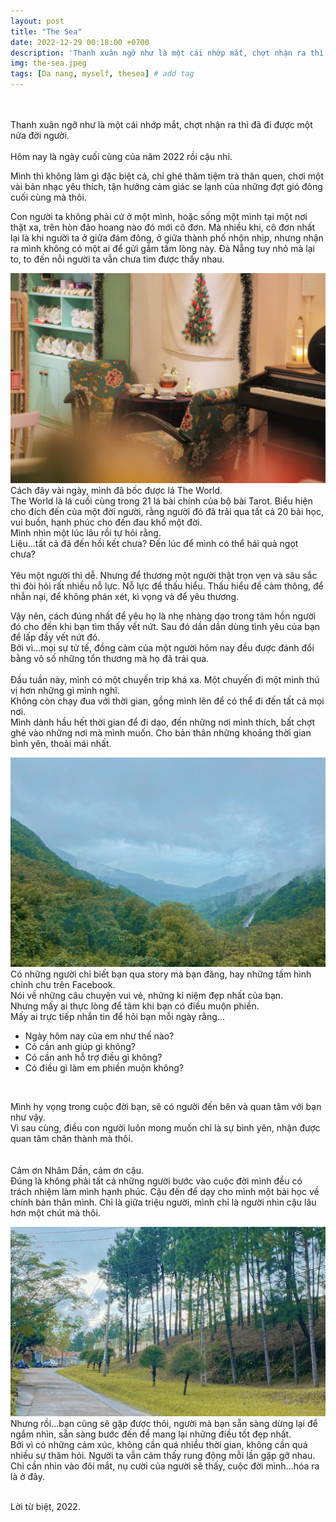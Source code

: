 ```yaml
---
layout: post
title: "The Sea"
date: 2022-12-29 00:18:00 +0700
description: 'Thanh xuân ngỡ như là một cái nhớp mắt, chợt nhận ra thì đã đi được một nửa đời người.'
img: the-sea.jpeg
tags: [Da nang, myself, thesea] # add tag
---
```



<br>
<br>
Thanh xuân ngỡ như là một cái nhớp mắt, chợt nhận ra thì đã đi được một nửa đời người.
<br>
<br>
Hôm nay là ngày cuối cùng của năm 2022 rồi cậu nhỉ.
<br>

Mình thì không làm gì đặc biệt cả, chỉ ghé thăm tiệm trà thân quen, chơi một vài bản nhạc yêu thích, tận hưởng cảm giác se lạnh của những đợt gió đông cuối cùng mà thôi.
<br>

Con người ta không phải cứ ở một mình, hoặc sống một mình tại một nơi thật xa, trên hòn đảo hoang nào đó mới cô đơn. Mà nhiều khi, cô đơn nhất lại là khi người ta ở giữa đám đông, ở giữa thành phố nhộn nhịp, nhưng nhận ra mình không có một ai để gửi gắm tấm lòng này. Đà Nẵng tuy nhỏ mà lại to, to đến nỗi người ta  vẫn chưa tìm được thấy nhau.
<br>

![Thesea1](/assets/img/the-sea-1.jpg#w100)
<br>
Cách đây vài ngày, mình đã bốc được lá The World.
<br>
The World là lá cuối cùng trong 21 lá bài chính của bộ bài Tarot. Biểu hiện cho đích đến của một đời người, rằng người đó đã trải qua tất cả 20 bài học, vui buồn, hạnh phúc cho đến đau khổ một đời.
<br>
Mình nhìn một lúc lâu rồi tự hỏi rằng.
<br>
Liệu...tất cả đã đến hồi kết chưa? Đến lúc để mình có thể hái quả ngọt chưa?
<br>
<br>
Yêu một người thì dễ. Nhưng để thương một người thật trọn vẹn và sâu sắc thì đòi hỏi rất nhiều nỗ lực. Nỗ lực để thấu hiểu. Thấu hiểu để cảm thông, để nhẫn nại, để không phán xét, kì vọng và để yêu thương.
<br>

Vậy nên, cách đúng nhất để yêu họ là nhẹ nhàng dạo trong tâm hồn người đó cho đến khi bạn tìm thấy vết nứt. Sau đó dần dần dùng tình yêu của bạn để lấp đầy vết nứt đó.
<br>
Bởi vì...mọi sự tử tế, đồng cảm của một người hôm nay đều được đánh đổi bằng vô số những tổn thương mà họ đã trải qua.
<br>
<br>
Đầu tuần này, mình có một chuyến trip khá xa. Một chuyến đi một mình thú vị hơn những gì mình nghĩ.
<br>
Không còn chạy đua với thời gian, gồng mình lên để có thể đi đến tất cả mọi nơi.
<br>
Mình dành hầu hết thời gian để đi dạo, đến những nơi mình thích, bất chợt ghé vào những nơi mà mình muốn. Cho bản thân những khoảng thời gian bình yên, thoải mái nhất.
<br>

![Thesea1](/assets/img/the-sea-3.jpeg#w100)
<br>
Có những người chỉ biết bạn qua story mà bạn đăng, hay những tấm hình chỉnh chu trên Facebook. 
<br>
Nói về những câu chuyện vui vẻ, những kỉ niệm đẹp nhất của bạn.
<br>
Nhưng mấy ai thực lòng để tâm khi bạn có điều muộn phiền.
<br>
Mấy ai trực tiếp nhắn tin để hỏi bạn mỗi ngày rằng...
<br>
- Ngày hôm nay của em như thế nào? 
- Có cần anh giúp gì không?
- Có cần anh hỗ trợ điều gì không?
- Có điều gì làm em phiền muộn không?
<br>

Mình hy vọng trong cuộc đời bạn, sẽ có người đến bên và quan tâm với bạn như vậy. 
<br>
Vì sau cùng, điều con người luôn mong muốn chỉ là sự bình yên, nhận được quan tâm chân thành mà thôi. 
<br>
<br>
<br>
Cảm ơn Nhâm Dần, cảm ơn cậu.
<br>
Đúng là không phải tất cả những người bước vào cuộc đời mình đều có trách nhiệm làm mình hạnh phúc. Cậu đến để dạy cho mình một bài học về chính bản thân mình. Chỉ là giữa triệu người, mình chỉ là người nhìn cậu lâu hơn một chút mà thôi.
<br>

![Thesea2](/assets/img/the-sea-2.jpeg#w100)
<br>
Nhưng rồi...bạn cũng sẽ gặp được thôi, người mà bạn sẵn sàng dừng lại để ngắm nhìn, sẵn sàng bước đến để mang lại những điều tốt đẹp nhất.
<br>
Bởi vì có những cảm xúc, không cần quá nhiều thời gian, không cần quá nhiều sự thăm hỏi. Người ta vẫn cảm thấy rung động mỗi lần gặp gỡ nhau. Chỉ cần nhìn vào đôi mắt, nụ cười của người sẽ thấy, cuộc đời mình...hóa ra là ở đây.
<br>
<br>
<p class="right">
Lời từ biệt, 2022.
</p>
<br>
<br>
